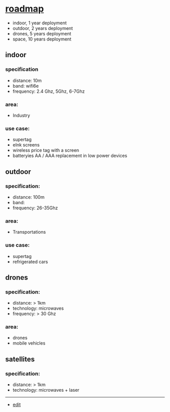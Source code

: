 # [roadmap](http://roadmap.rectenna.net)

+ indoor, 1 year deployment
+ outdoor, 2 years deployment
+ drones, 5 years deployment
+ space, 10 years deployment


## indoor

### specification

+ distance: 10m
+ band: wifi6e
+ frequency: 2.4 Ghz, 5Ghz, 6-7Ghz

### area:

+ Industry

### use case:

+ supertag
+ eInk screens
+ wireless price tag with a screen
+ batteryies AA / AAA replacement in low power devices



## outdoor


### specification:

+ distance: 100m
+ band:
+ frequency: 26-35Ghz


### area:

+ Transportations


### use case:

+ supertag
+ refrigerated cars




## drones

### specification:

+ distance: > 1km
+ technology: microwaves
+ frequency: > 30 Ghz


### area:

+ drones
+ mobile vehicles




## satellites

### specification:

+ distance: > 1km
+ technology: microwaves + laser


---
+ [edit](https://github.com/rectenna-net/roadmap/edit/main/README.md)


